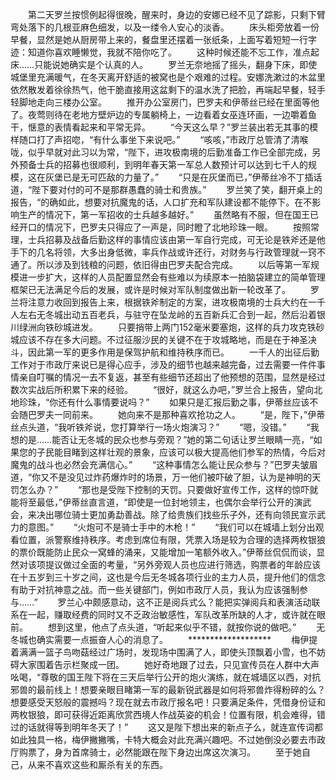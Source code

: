 　　第二天罗兰按惯例起得很晚，醒来时，身边的安娜已经不见了踪影，只剩下臂弯处落下的几根亚麻色细发，以及一缕令人安心的淡香。
　　床头柜旁放着一份早餐，显然是她从厨房带上来的，餐盘里还摆着一张纸条，上面写着短短一行字迹：知道你喜欢睡懒觉，我就不陪你吃了。
　　这种时候还能不忘工作，准点起床……只能说她确实是个认真的人。
　　罗兰无奈地摇了摇头，翻身下床，即使城堡里充满暖气，在冬天离开舒适的被窝也是个艰难的过程。安娜洗漱过的木盆里依然散发着徐徐热气，他干脆直接用这盆剩下的温水洗了把脸，再端起早餐，轻手轻脚地走向三楼办公室。
　　推开办公室房门，巴罗夫和伊蒂丝已经在里面等他了。夜莺则待在老地方壁炉边的专属躺椅上，一边看着女巫连环画，一边嚼着鱼干，惬意的表情看起来和平常无异。
　　“今天这么早？”罗兰装出若无其事的模样随口打了声招唿，“有什么事坐下来说吧。”
　　“咳咳，”市政厅总管清了清喉咙，似乎早就对此习以为常，“陛下，进攻极南境的后勤准备工作已全部完成，另外预备士兵的招募也很顺利，到明年春天第一军总人数预计可以达到七千人的规模，这在灰堡已是无可匹敌的力量了。”
　　“只是在灰堡而已，”伊蒂丝冷不丁插话道，“陛下要对付的可不是那群愚蠢的骑士和贵族。”
　　罗兰笑了笑，翻开桌上的报告，“的确如此，想要对抗魔鬼的话，人口扩充和军队建设都不能停下。在不影响生产的情况下，第一军招收的士兵越多越好。”
　　虽然略有不服，但在国王已经开口的情况下，巴罗夫只得应了一声是，同时瞪了北地珍珠一眼。
　　按照常理，士兵招募及战备后勤这样的事情应该由第一军自行完成，可无论是铁斧还是他手下的几名将领，大多出身低微，率兵作战或许还行，对财务与行政管理就一窍不通了。所以涉及到钱粮的问题，依旧得由巴罗夫配合完成。
　　以后等第一军规模进一步扩大，这样的人员配置显然会有些难以为续原本一拍脑袋建立的简单管理框架已无法满足今后的发展，或许是时候对军队制度做出新一轮改革了。
　　罗兰将注意力收回到报告上来，根据铁斧制定的方案，进攻极南境的士兵大约在一千人左右无冬城出动五百老兵，与驻守在坠龙岭的五百新兵汇合到一起，然后沿着银川绿洲向铁砂城进发。
　　只要捎带上两门152毫米要塞炮，这样的兵力攻克铁砂城应该不存在多大问题。不过征服沙民的关键不在于攻城略地，而是在于神圣决斗，因此第一军的更多作用是保驾护航和维持秩序而已。
　　一千人的出征后勤工作对于市政厅来说已是得心应手，涉及的细节也越来越完备，过去需要一件件事情亲自叮嘱的情况一去不复返，甚至有些细节还超出了他预想的范围，显然是经过数次实战后所积累下来的经验。
　　“很好，就这么办吧，”罗兰合上报告，望向北地珍珠，“你还有什么事情要说吗？”
　　如果只是汇报后勤之事，伊蒂丝应该不会随巴罗夫一同前来。
　　她向来不是那种喜欢抢功之人。
　　“是，陛下，”伊蒂丝点头道，“我听铁斧说，您打算举行一场火炮演习？”
　　“嗯，没错。”
　　“我想的是……能否让无冬城的民众也参与旁观？”她的第二句话让罗兰眼睛一亮，“如果您的子民能目睹到这样壮观的景象，应该可以极大提高他们参军的热情，今后对魔鬼的战斗也必然会充满信心。”
　　“这种事情怎么能让民众参与？”巴罗夫皱眉道，“你又不是没见过炸药爆炸时的场景，万一他们被吓破了胆，认为是神明的天罚怎么办？”
　　“那也是受陛下控制的天罚。只要做好宣传工作，这样的惊吓就能将至最低，”伊蒂丝直言道，“即使是一位封地领主，也偶尔会举行公开的演武会，来决出哪位骑士更加勇勐善战。除了给贵族们找些乐子外，还有向领民宣示武力的意图。”
　　“火炮可不是骑士手中的木枪！”
　　“我们可以在城墙上划分出观看位置，派警察维持秩序。考虑到席位有限，凭票入场是较为合理的选择两枚银狼的票价既能防止民众一窝蜂的涌来，又能增加一笔额外收入。”伊蒂丝侃侃而谈，显然对该项提议做过全面的考量，“另外旁观人员也应进行筛选，购票者的年龄应该在十五岁到三十岁之间，这也是今后无冬城各项行业的主力人员，提升他们的信念有助于对抗神意之战。而一些关键部门，例如市政厅人员，我认为应该强制参与……”
　　罗兰心中颇感意动，这不正是阅兵式么？能把实弹阅兵和表演活动联系在一起，赚取经费的同时又不乏政治敏感性，军队改革所缺的人才，或许就在眼前。
　　想到这里，他点了点头道，“听起来似乎不错，就按你说的做吧。”
　　无冬城也确实需要一点振奋人心的消息了。
　　*******************
　　梅伊提着满满一篮子鸟吻菇经过广场时，发现场中围满了人，即使头顶飘着小雪，也不妨碍大家围着告示栏聚成一团。
　　她好奇地跟了过去，只见宣传员在人群中大声吆喝，“尊敬的国王陛下将在三天后举行公开的炮火演练，就在城墙区以西，对抗邪兽的最前线上！想要亲眼目睹第一军的最新锐武器是如何将邪兽炸得粉碎的么？想要感受天怒般的震撼吗？现在就去市政厅报名吧！只要满足条件，凭借身份证和两枚银狼，即可获得近距离欣赏西境人作战英姿的机会！位置有限，机会难得，错过的话就得等到明年冬天了！”
　　这又是陛下想出来的新点子么，就连宣传词都如此独具一格，梅伊撇撇嘴，卡特大概会对此充满兴趣吧。不过她倒没必要去市政厅购票了，身为首席骑士，必然能跟在陛下身边出席这次演习。
　　至于她自己，从来不喜欢这些和厮杀有关的东西。